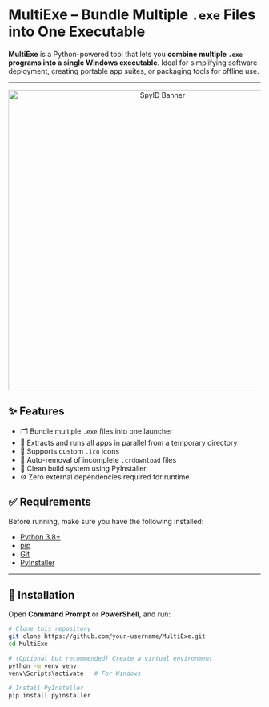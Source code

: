 #  MultiExe – Bundle Multiple `.exe` Files into One Executable

**MultiExe** is a Python-powered tool that lets you **combine multiple `.exe` programs into a single Windows executable**. Ideal for simplifying software deployment, creating portable app suites, or packaging tools for offline use.

---
<p align="center">
  <img src="https://i.imgur.com/5iKrt9P.png" alt="SpyID Banner" width="600"/>
</p>

## ✨ Features

- 🗂️ Bundle multiple `.exe` files into one launcher
- 🧵 Extracts and runs all apps in parallel from a temporary directory
- 🎨 Supports custom `.ico` icons
- 🧹 Auto-removal of incomplete `.crdownload` files
- 🧪 Clean build system using PyInstaller
- ⚙️ Zero external dependencies required for runtime

## ✅ Requirements

Before running, make sure you have the following installed:

- [Python 3.8+](https://www.python.org/downloads/)
- [pip](https://pip.pypa.io/en/stable/)
- [Git](https://git-scm.com/)
- [PyInstaller](https://pyinstaller.org/)

---

## 🧰 Installation

Open **Command Prompt** or **PowerShell**, and run:

```bash
# Clone this repository
git clone https://github.com/your-username/MultiExe.git
cd MultiExe

# (Optional but recommended) Create a virtual environment
python -m venv venv
venv\Scripts\activate   # For Windows

# Install PyInstaller
pip install pyinstaller

